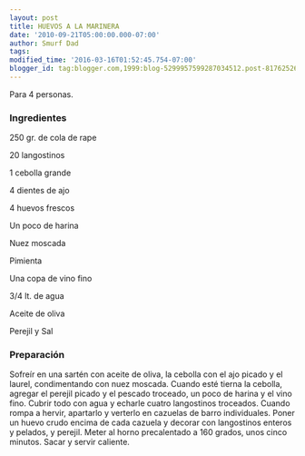 ```yaml
---
layout: post
title: HUEVOS A LA MARINERA
date: '2010-09-21T05:00:00.000-07:00'
author: Smurf Dad
tags: 
modified_time: '2016-03-16T01:52:45.754-07:00'
blogger_id: tag:blogger.com,1999:blog-5299957599287034512.post-8176252612267745139
---
```


Para 4 personas.

<h3>Ingredientes</h3>

250 gr. de cola de rape

20 langostinos

1 cebolla grande

4 dientes de ajo

4 huevos frescos

Un poco de harina

Nuez moscada

Pimienta

Una copa de vino fino

3/4 lt. de agua

Aceite de oliva

Perejil y Sal

<h3>Preparación</h3>

Sofreír en una sartén con aceite de oliva, la cebolla con el ajo picado y el laurel, condimentando con nuez moscada. Cuando esté tierna la cebolla, agregar el perejil picado y el pescado troceado, un poco de harina y el vino fino. Cubrir todo con agua y echarle cuatro langostinos troceados. Cuando rompa a hervir, apartarlo y verterlo en cazuelas de barro individuales. Poner un huevo crudo encima de cada cazuela y decorar con langostinos enteros y pelados, y perejil. Meter al horno precalentado a 160 grados, unos cinco minutos. Sacar y servir caliente.

